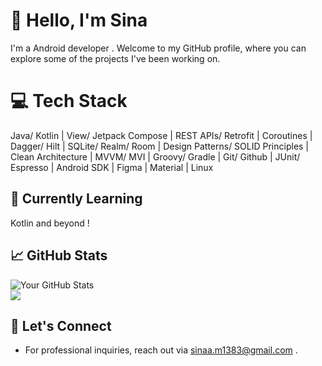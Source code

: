 # 👋 Hello, I'm Sina 

I'm a Android developer . Welcome to my GitHub profile, where you can explore some of the projects I've been working on.

# 💻 Tech Stack
Java/ Kotlin | View/ Jetpack Compose | REST APIs/ Retrofit  | Coroutines | Dagger/ Hilt  | SQLite/ Realm/ Room | Design Patterns/ SOLID Principles | Clean Architecture | MVVM/ MVI | Groovy/ Gradle | Git/ Github | JUnit/ Espresso | Android SDK | Figma | Material | Linux  

## 🌱 Currently Learning

Kotlin and beyond !

## 📈 GitHub Stats

![Your GitHub Stats](https://github-readme-stats.vercel.app/api?username=sina-ashtari&show_icons=true&hide_title=true&hide_border=true&count_private=true&theme=dark)<br/>
![](https://github-readme-stats.vercel.app/api/top-langs/?username=sina-ashtari&theme=radical&hide_border=false&include_all_commits=false&count_private=false&layout=compact)

## 🤝 Let's Connect
- For professional inquiries, reach out via sinaa.m1383@gmail.com .
